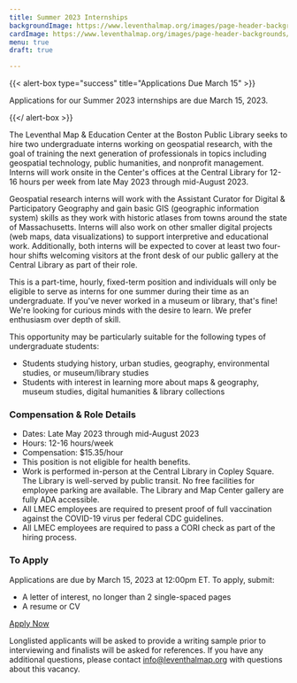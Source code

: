 ```yaml
---
title: Summer 2023 Internships
backgroundImage: https://www.leventhalmap.org/images/page-header-backgrounds/gallery.jpg
cardImage: https://www.leventhalmap.org/images/page-header-backgrounds/gallery.jpg
menu: true
draft: true

---
```

{{< alert-box type="success" title="Applications Due March 15" >}}

Applications for our Summer 2023 internships are due March 15, 2023.

{{</ alert-box >}}

The Leventhal Map & Education Center at the Boston Public Library seeks to hire two undergraduate interns working on geospatial research, with the goal of training the next generation of professionals in topics including geospatial technology, public humanities, and nonprofit management. Interns will work onsite in the Center's offices at the Central Library for 12-16 hours per week from late May 2023 through mid-August 2023. 

Geospatial research interns will work with the Assistant Curator for Digital & Participatory Geography and gain basic GIS (geographic information system) skills as they work with historic atlases from towns around the state of Massachusetts. Interns will also work on other smaller digital projects (web maps, data visualizations) to support interpretive and educational work. Additionally, both interns will be expected to cover at least two four-hour shifts welcoming visitors at the front desk of our public gallery at the Central Library as part of their role.

This is a part-time, hourly, fixed-term position and individuals will only be eligible to serve as interns for one summer during their time as an undergraduate. If you've never worked in a museum or library, that's fine! We're looking for curious minds with the desire to learn. We prefer enthusiasm over depth of skill.

This opportunity may be particularly suitable for the following types of undergraduate students:

* Students studying history, urban studies, geography, environmental studies, or museum/library studies
* Students with interest in learning more about maps & geography, museum studies, digital humanities & library collections

### **Compensation & Role Details**

* Dates: Late May 2023 through mid-August 2023
* Hours: 12-16 hours/week
* Compensation: $15.35/hour
* This position is not eligible for health benefits.
* Work is performed in-person at the Central Library in Copley Square. The Library is well-served by public transit. No free facilities for employee parking are available. The Library and Map Center gallery are fully ADA accessible.
* All LMEC employees are required to present proof of full vaccination against the COVID-19 virus per federal CDC guidelines.
* All LMEC employees are required to pass a CORI check as part of the hiring process.

### **To Apply**

Applications are due by March 15, 2023 at 12:00pm ET. To apply, submit:

* A letter of interest, no longer than 2 single-spaced pages
* A resume or CV

<a class="btn btn-lg btn-primary-outline" href="https://airtable.com/shrmLUcXqG6UVJHMc" target=_blank>Apply Now</a>

Longlisted applicants will be asked to provide a writing sample prior to interviewing and finalists will be asked for references. If you have any additional questions, please contact [info@leventhalmap.org](mailto:info@leventhalmap.org) with questions about this vacancy.